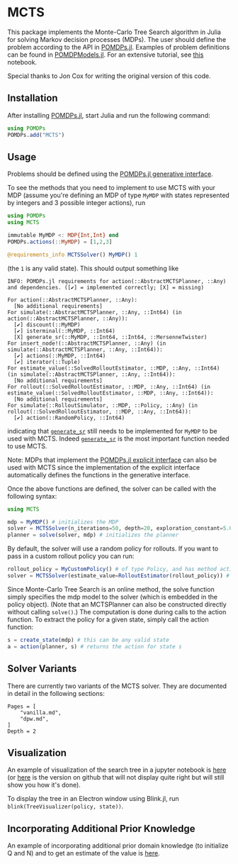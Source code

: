 # MCTS

This package implements the Monte-Carlo Tree Search algorithm in Julia for solving Markov decision processes (MDPs).
The user should define the problem according to the API in [POMDPs.jl](https://github.com/sisl/POMDPs.jl). Examples of
problem definitions can be found in [POMDPModels.jl](https://github.com/sisl/POMDPModels.jl). For an extensive tutorial, see [this](http://nbviewer.ipython.org/github/sisl/POMDPs.jl/blob/master/examples/GridWorld.ipynb) notebook.

Special thanks to Jon Cox for writing the original version of this code.

## Installation

After installing [POMDPs.jl](https://github.com/sisl/POMDPs.jl), start Julia and run the following command:

```julia
using POMDPs
POMDPs.add("MCTS")
```

## Usage

Problems should be defined using the [POMDPs.jl generative interface](http://juliapomdp.github.io/POMDPs.jl/latest/generative/). 

To see the methods that you need to implement to use MCTS with your MDP (assume you're defining an MDP of type `MyMDP` with states represented by integers and 3 possible integer actions), run
```julia
using POMDPs
using MCTS

immutable MyMDP <: MDP{Int,Int} end
POMDPs.actions(::MyMDP) = [1,2,3]

@requirements_info MCTSSolver() MyMDP() 1
```
(the `1` is any valid state). This should output something like
```
INFO: POMDPs.jl requirements for action(::AbstractMCTSPlanner, ::Any) and dependencies. ([✔] = implemented correctly; [X] = missing)

For action(::AbstractMCTSPlanner, ::Any):
  [No additional requirements]
For simulate(::AbstractMCTSPlanner, ::Any, ::Int64) (in action(::AbstractMCTSPlanner, ::Any)):
  [✔] discount(::MyMDP)
  [✔] isterminal(::MyMDP, ::Int64)
  [X] generate_sr(::MyMDP, ::Int64, ::Int64, ::MersenneTwister)
For insert_node!(::AbstractMCTSPlanner, ::Any) (in simulate(::AbstractMCTSPlanner, ::Any, ::Int64)):
  [✔] actions(::MyMDP, ::Int64)
  [✔] iterator(::Tuple)
For estimate_value(::SolvedRolloutEstimator, ::MDP, ::Any, ::Int64) (in simulate(::AbstractMCTSPlanner, ::Any, ::Int64)):
  [No additional requirements]
For rollout(::SolvedRolloutEstimator, ::MDP, ::Any, ::Int64) (in estimate_value(::SolvedRolloutEstimator, ::MDP, ::Any, ::Int64)):
  [No additional requirements]
For simulate(::RolloutSimulator, ::MDP, ::Policy, ::Any) (in rollout(::SolvedRolloutEstimator, ::MDP, ::Any, ::Int64)):
  [✔] action(::RandomPolicy, ::Int64)
```
indicating that [`generate_sr`](http://juliapomdp.github.io/POMDPs.jl/latest/api/#POMDPs.generate_sr) still needs to be implemented for `MyMDP` to be used with MCTS. Indeed [`generate_sr`](http://juliapomdp.github.io/POMDPs.jl/latest/api/#POMDPs.generate_sr) is the most important function needed to use MCTS.

Note: MDPs that implement the [POMDPs.jl explicit interface](http://juliapomdp.github.io/POMDPs.jl/latest/explicit/) can also be used with MCTS since the implementation of the explicit interface automatically defines the functions in the generative interface.

Once the above functions are defined, the solver can be called with the following syntax:

```julia
using MCTS

mdp = MyMDP() # initializes the MDP
solver = MCTSSolver(n_iterations=50, depth=20, exploration_constant=5.0) # initializes the Solver type
planner = solve(solver, mdp) # initializes the planner
```
By default, the solver will use a random policy for rollouts. If you want to pass in a custom rollout policy you can run:

```julia
rollout_policy = MyCustomPolicy() # of type Policy, and has method action(rollout_policy::MyCustomPolicy, s::State)
solver = MCTSSolver(estimate_value=RolloutEstimator(rollout_policy)) # default solver parameters will be used n_iterations=100, depth=10, exploration_constant=1.0 = solve(solver, mdp)
```

Since Monte-Carlo Tree Search is an online method, the solve function simply specifies the mdp model to the solver (which is embedded in the policy object). (Note that an MCTSPlanner can also be constructed directly without calling `solve()`.) The computation is done during calls to the action function. To extract the policy for a given state, simply call the action function:

```julia
s = create_state(mdp) # this can be any valid state
a = action(planner, s) # returns the action for state s
```

## Solver Variants

There are currently two variants of the MCTS solver. They are documented in detail in the following sections:

```@contents
Pages = [
    "vanilla.md",
    "dpw.md",
]
Depth = 2
```

## Visualization

An example of visualization of the search tree in a jupyter notebook is [here](https://nbviewer.jupyter.org/github/JuliaPOMDP/MCTS.jl/blob/master/notebooks/Test_Visualization.ipynb) (or [here](https://github.com/JuliaPOMDP/MCTS.jl/blob/master/notebooks/Test_Visualization.ipynb) is the version on github that will not display quite right but will still show you how it's done).

To display the tree in an Electron window using Blink.jl, run `blink(TreeVisualizer(policy, state))`.

## Incorporating Additional Prior Knowledge

An example of incorporating additional prior domain knowledge (to initialize Q and N) and to get an estimate of the value is [here](https://github.com/JuliaPOMDP/MCTS.jl/blob/master/notebooks/Domain_Knowledge_Example.ipynb).

